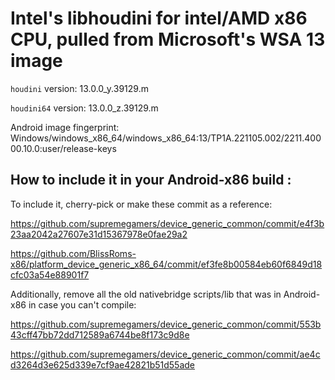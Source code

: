 # Intel's libhoudini for intel/AMD x86 CPU, pulled from Microsoft's WSA 13 image

`houdini` version: 13.0.0_y.39129.m

`houdini64` version: 13.0.0_z.39129.m

Android image fingerprint: Windows/windows_x86_64/windows_x86_64:13/TP1A.221105.002/2211.40000.10.0:user/release-keys

## How to include it in your Android-x86 build :
To include it, cherry-pick or make these commit as a reference:

https://github.com/supremegamers/device_generic_common/commit/e4f3b23aa2042a27607e31d15367978e0fae29a2

https://github.com/BlissRoms-x86/platform_device_generic_x86_64/commit/ef3fe8b00584eb60f6849d18cfc03a54e88901f7

Additionally, remove all the old nativebridge scripts/lib that was in Android-x86 in case you can't compile:

https://github.com/supremegamers/device_generic_common/commit/553b43cff47bb72dd712589a6744be8f173c9d8e

https://github.com/supremegamers/device_generic_common/commit/ae4cd3264d3e625d339e7cf9ae42821b51d55ade

